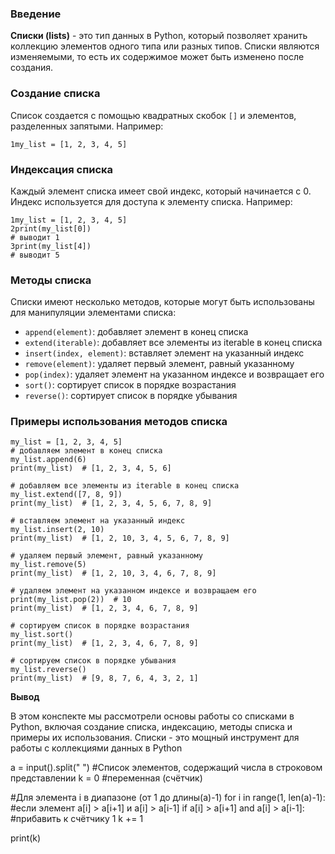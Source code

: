 ### Введение

**Списки (lists)** - это тип данных в Python, который позволяет хранить коллекцию элементов одного типа или разных типов. Списки являются изменяемыми, то есть их содержимое может быть изменено после создания.

### Создание списка

Список создается с помощью квадратных скобок `[]` и элементов, разделенных запятыми. Например:

`1my_list = [1, 2, 3, 4, 5]`

### Индексация списка

Каждый элемент списка имеет свой индекс, который начинается с 0. Индекс используется для доступа к элементу списка. Например:

```
1my_list = [1, 2, 3, 4, 5] 
2print(my_list[0])  
# выводит 1 
3print(my_list[4])  
# выводит 5
```

### Методы списка

Списки имеют несколько методов, которые могут быть использованы для манипуляции элементами списка:

- `append(element)`: добавляет элемент в конец списка
- `extend(iterable)`: добавляет все элементы из iterable в конец списка
- `insert(index, element)`: вставляет элемент на указанный индекс
- `remove(element)`: удаляет первый элемент, равный указанному
- `pop(index)`: удаляет элемент на указанном индексе и возвращает его
- `sort()`: сортирует список в порядке возрастания
- `reverse()`: сортирует список в порядке убывания

### Примеры использования методов списка

```
my_list = [1, 2, 3, 4, 5]
# добавляем элемент в конец списка
my_list.append(6)
print(my_list)  # [1, 2, 3, 4, 5, 6]

# добавляем все элементы из iterable в конец списка
my_list.extend([7, 8, 9])
print(my_list)  # [1, 2, 3, 4, 5, 6, 7, 8, 9]

# вставляем элемент на указанный индекс
my_list.insert(2, 10)
print(my_list)  # [1, 2, 10, 3, 4, 5, 6, 7, 8, 9]

# удаляем первый элемент, равный указанному
my_list.remove(5)
print(my_list)  # [1, 2, 10, 3, 4, 6, 7, 8, 9]

# удаляем элемент на указанном индексе и возвращаем его
print(my_list.pop(2))  # 10
print(my_list)  # [1, 2, 3, 4, 6, 7, 8, 9]

# сортируем список в порядке возрастания
my_list.sort()
print(my_list)  # [1, 2, 3, 4, 6, 7, 8, 9]

# сортируем список в порядке убывания
my_list.reverse()
print(my_list)  # [9, 8, 7, 6, 4, 3, 2, 1]
```

**Вывод**

В этом конспекте мы рассмотрели основы работы со списками в Python, включая создание списка, индексацию, методы списка и примеры их использования. Списки - это мощный инструмент для работы с коллекциями данных в Python




a = input().split(" ")
#Список элементов, содержащий числа в строковом представлении
k = 0
#переменная (счётчик)

#Для элемента i в диапазоне (от 1 до длины(а)-1)
for i in range(1, len(a)-1):
    #если элемент a[i] > a[i+1] и a[i] > a[i-1]
    if a[i] > a[i+1] and a[i] > a[i-1]:
        #прибавить к счётчику 1
        k += 1
        
print(k)
